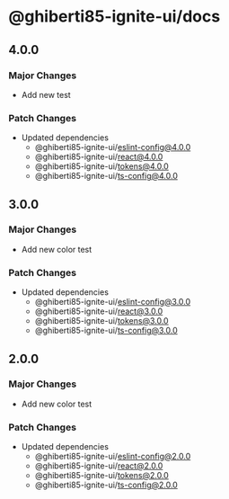 # @ghiberti85-ignite-ui/docs

## 4.0.0

### Major Changes

- Add new test

### Patch Changes

- Updated dependencies
  - @ghiberti85-ignite-ui/eslint-config@4.0.0
  - @ghiberti85-ignite-ui/react@4.0.0
  - @ghiberti85-ignite-ui/tokens@4.0.0
  - @ghiberti85-ignite-ui/ts-config@4.0.0

## 3.0.0

### Major Changes

- Add new color test

### Patch Changes

- Updated dependencies
  - @ghiberti85-ignite-ui/eslint-config@3.0.0
  - @ghiberti85-ignite-ui/react@3.0.0
  - @ghiberti85-ignite-ui/tokens@3.0.0
  - @ghiberti85-ignite-ui/ts-config@3.0.0

## 2.0.0

### Major Changes

- Add new color test

### Patch Changes

- Updated dependencies
  - @ghiberti85-ignite-ui/eslint-config@2.0.0
  - @ghiberti85-ignite-ui/react@2.0.0
  - @ghiberti85-ignite-ui/tokens@2.0.0
  - @ghiberti85-ignite-ui/ts-config@2.0.0
